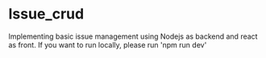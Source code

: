 # Issue_crud
Implementing basic issue management using Nodejs as backend and react as front.
If you want to run locally, please run 'npm run dev'
